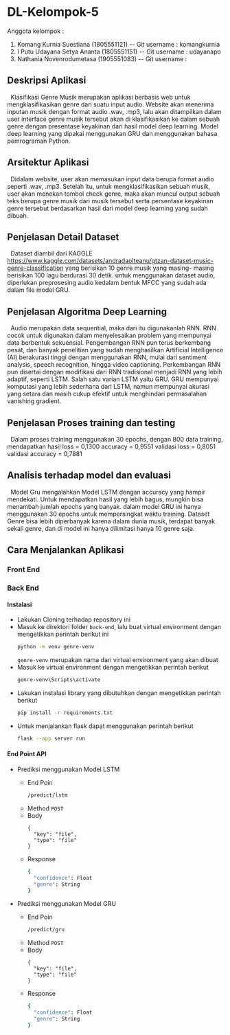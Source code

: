 # DL-Kelompok-5
Anggota kelompok :
  1. Komang Kurnia Suestiana (1805551121) -- Git username : komangkurnia
  2. I Putu Udayana Setya Ananta (1805551151) -- Git username : udayanapo
  3. Nathania Novenrodumetasa (1905551083) -- Git username : 
  
## Deskripsi Aplikasi

&nbsp; Klasifikasi Genre Musik merupakan aplikasi berbasis web untuk mengklasifikasikan genre dari suatu input audio. Website akan menerima inputan musik dengan format audio .wav, .mp3, lalu akan ditampilkan dalam user interface genre musik tersebut akan di klasifikasikan ke dalam sebuah genre dengan presentase keyakinan dari hasil model deep learning. Model deep learning yang dipakai menggunakan GRU dan menggunakan bahasa pemrograman Python.

## Arsitektur Aplikasi

&nbsp; Didalam website, user akan memasukan input data berupa format audio seperti .wav, .mp3. Setelah itu, untuk mengklasifikasikan sebuah musik, user akan menekan tombol check genre, maka akan muncul output sebuah teks berupa genre musik dari musik tersebut serta persentase keyakinan genre tersebut berdasarkan hasil dari model deep learning yang sudah dibuah.

## Penjelasan Detail Dataset

&nbsp; Dataset diambil dari KAGGLE https://www.kaggle.com/datasets/andradaolteanu/gtzan-dataset-music-genre-classification yang berisikan 10 genre musik yang masing- masing berisikan 100 lagu berdurasi 30 detik. untuk menggunakan dataset audio, diperlukan preprosesing audio kedalam bentuk MFCC yang sudah ada dalam file model GRU.

## Penjelasan Algoritma Deep Learning

&nbsp; Audio merupakan data sequential, maka dari itu digunakanlah RNN. RNN cocok untuk digunakan dalam menyelesaikan problem yang mempunyai data berbentuk sekuensial. Pengembangan RNN pun terus berkembang pesat, dan banyak penelitian yang sudah menghasilkan Artificial Intelligence (AI) berakurasi tinggi dengan menggunakan RNN, mulai dari sentiment analysis, speech recognition, hingga video captioning. Perkembangan RNN pun disertai dengan modifikasi dari RNN tradisional menjadi RNN yang lebih adaptif, seperti LSTM. Salah satu varian LSTM yaitu GRU. GRU mempunyai komputasi yang lebih sederhana dari LSTM, namun mempunyai akurasi yang setara dan masih cukup efektif untuk menghindari permasalahan vanishing gradient.

## Penjelasan Proses training dan testing

&nbsp; Dalam proses training menggunakan 30 epochs, dengan 800 data training, mendapatkan hasil loss = 0,1300 accuracy = 0,9551 validasi loss = 0,8051 validasi accuracy = 0,7881 

## Analisis terhadap model dan evaluasi

&nbsp; Model Gru mengalahkan Model LSTM dengan accuracy yang hampir mendekati. Untuk mendapatkan hasil yang lebih bagus, mungkin bisa menambah jumlah epochs yang banyak. dalam model GRU ini hanya menggunakan 30 epochs untuk mempersingkat waktu training. Dataset Genre bisa lebih diperbanyak karena dalam dunia musik, terdapat banyak sekali genre, dan di model ini hanya dilimitasi hanya 10 genre saja.

## Cara Menjalankan Aplikasi

### Front End

### Back End

#### Instalasi

* Lakukan Cloning terhadap repository ini
* Masuk ke direktori folder ```back-end```, lalu buat virtual environment dengan mengetikkan perintah berikut ini
  ``` bash 
  python -m venv genre-venv
  ``` 
    ```genre-venv``` merupakan nama dari virtual environment yang akan dibuat
* Masuk ke virtual environment dengan mengetikkan perintah berikut
  ``` bash
  genre-venv\Scripts\activate 
  ```
* Lakukan instalasi library yang dibutuhkan dengan mengetikkan perintah berikut
  ``` bash
  pip install -r requirements.txt 
  ```
* Untuk menjalankan flask dapat menggunakan perintah berikut
  ``` bash
  flask --app server run
  ```
  
 #### End Point API
  * Prediksi menggunakan Model LSTM
    - End Poin
      ```bash 
      /predict/lstm
      ```
    - Method ``` POST ```
    - Body
      ```
      {
        "key": "file",
        "type": "file"
      }
      ```
    - Response
      ``` bash
      {
        "confidence": Float
        "genre": String
      }
      ```
      
  * Prediksi menggunakan Model GRU
    - End Poin
      ```bash 
      /predict/gru
      ```
    - Method ``` POST ```
    - Body
      ```
      {
        "key": "file",
        "type": "file"
      }
      ```
    - Response
      ``` bash
      {
        "confidence": Float
        "genre": String
      }
      ```

